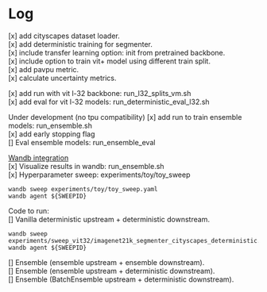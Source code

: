 
# Log

[x] add cityscapes dataset loader. <br />
[x] add deterministic training for segmenter.  <br />
[x] include transfer learning option: init from pretrained backbone. <br />
[x] include option to train vit+ model using different train split. <br />
[x] add pavpu metric. <br />
[x] calculate uncertainty metrics. <br />

[x] add run with vit l-32 backbone: run_l32_splits_vm.sh <br /> 
[x] add eval for vit l-32 models: run_deterministic_eval_l32.sh <br />

Under development (no tpu compatibility)
[x] add run to train ensemble models: run_ensemble.sh <br />
[x] add early stopping flag <br />
[] Eval ensemble models: run_ensemble_eval <br />

[Wandb integration ](https://docs.wandb.ai/guides/sweeps/configuration) <br />
[x] Visualize results in wandb: run_ensemble.sh <br />
[x] Hyperparameter sweep: experiments/toy/toy_sweep  <br />

```
wandb sweep experiments/toy/toy_sweep.yaml
wandb agent ${SWEEPID}
```

Code to run: <br />
[] Vanilla deterministic upstream + deterministic downstream.  <br />
```
wandb sweep experiments/sweep_vit32/imagenet21k_segmenter_cityscapes_deterministic.yaml
wandb agent ${SWEEPID}
```
[] Ensemble (ensemble upstream + ensemble downstream).  <br />
[] Ensemble (ensemble upstream + deterministic downstream).  <br />
[] Ensemble (BatchEnsemble upstream + deterministic downstream). <br />


